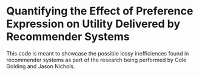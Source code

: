 # Quantifying the Effect of Preference Expression on Utility Delivered by Recommender Systems

This code is meant to showcase the possible lossy inefficiences found in recommender systems as part of the research being performed by Cole Golding and Jason Nichols.